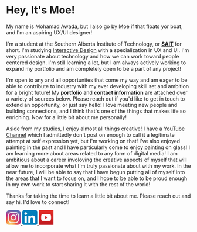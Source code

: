 # Hey, It's Moe!

My name is Mohamad Awada, but I also go by Moe if that floats yor boat, and I'm an aspiring UX/UI designer!

I'm a student at the Southern Alberta Institute of Technology, or [**SAIT**](https://www.sait.ca/) for short. I'm studying [Interactive Design](https://www.sait.ca/programs-and-courses/diplomas/interactive-design-user-experience) with a specialization in UX and UI. I'm very passionate about technology and how we can work toward people centered design. I'm still learning a lot, but I am always actively working to expand my portfolio and am completely open to be a part of any project!

I'm open to any and all opportunites that come my way and am eager to be able to contribute to industry with my ever developing skill set and ambition for a bright future! My **portfolio** and **contact information** are attached over a variety of sources below. Please reach out if you'd like to get in touch to extend an opportunity, or just say hello! I love meeting new people and building connections, and I think that's one of the things that makes life so enriching. Now for a little bit about me personally!

Aside from my studies, I enjoy almost all things creative! I have a [YouTube Channel](https://www.youtube.com/@moetif) which I admittedly don't post on enough to call it a legitimate attempt at self expression yet, but I'm working on that! I've also enjoyed painting in the past and I have particularly come to enjoy painting on glass! I am learning more about areas related to any form of digital media! I am ambitious about a career involoving the creative aspects of myself that will allow me to incorporate what I'm truly passionate about with my work. In the near future, I will be able to say that I have begun putting all of myself into the areas that I want to focus on, and I hope to be able to be proud enough in my own work to start sharing it with the rest of the world!

Thanks for taking the time to learn a little bit about me. Please reach out and say hi. I'd love to connect!

<a href="https://www.instagram.com/moester04/"><img alt="Instagram Logo" src="./Icons/Insta-logo.png" width="8%"> <a href="https://www.linkedin.com/in/mohamad-issam-awada/"><img alt="LinkedIn Logo" src="./Icons/LinkedIn-logo.png" width="8%"> <a href="https://www.youtube.com/@moetif"><img alt="YouTube Logo" src="./Icons/YouTube-logo.png" width="8%">
